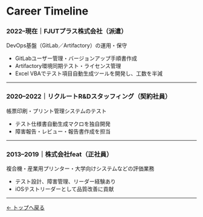 # Career Timeline

### 2022–現在｜FJUTプラス株式会社（派遣）
DevOps基盤（GitLab／Artifactory）の運用・保守  
- GitLabユーザー管理・バージョンアップ手順書作成  
- Artifactory環境同期テスト・ライセンス管理  
- Excel VBAでテスト項目自動生成ツールを開発し、工数を半減  

---

### 2020–2022｜リクルートR&Dスタッフィング（契約社員）
帳票印刷・プリント管理システムのテスト  
- テスト仕様書自動生成マクロを独自開発  
- 障害報告・レビュー・報告書作成を担当  

---

### 2013–2019｜株式会社feat（正社員）
複合機・産業用プリンター・大学向けシステムなどの評価業務  
- テスト設計、障害管理、リーダー経験あり  
- iOSテストリーダーとして品質改善に貢献 

---
[← トップへ戻る](../index.md)
